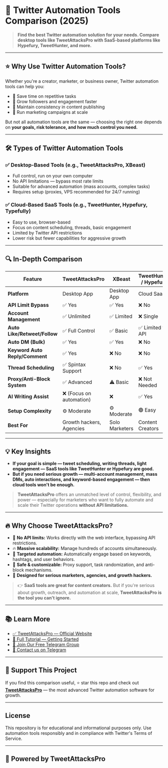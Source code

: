 # 🚀 Twitter Automation Tools Comparison (2025)

> **Find the best Twitter automation solution for your needs. Compare desktop tools like TweetAttacksPro with SaaS-based platforms like Hypefury, TweetHunter, and more.**

---

## ⭐ Why Use Twitter Automation Tools?

Whether you're a creator, marketer, or business owner, Twitter automation tools can help you:

- 🔄 Save time on repetitive tasks  
- 🚀 Grow followers and engagement faster  
- 🧠 Maintain consistency in content publishing  
- 🎯 Run marketing campaigns at scale  

But not all automation tools are the same — choosing the right one depends on **your goals, risk tolerance, and how much control you need.**

---

## 🛠️ Types of Twitter Automation Tools

### ✅ Desktop-Based Tools (e.g., **TweetAttacksPro**, XBeast)

- Full control, run on your own computer  
- No API limitations — bypass most rate limits  
- Suitable for advanced automation (mass accounts, complex tasks)  
- Requires setup (proxies, VPS recommended for 24/7 running)  

### ✅ Cloud-Based SaaS Tools (e.g., TweetHunter, Hypefury, Typefully)

- Easy to use, browser-based  
- Focus on content scheduling, threads, basic engagement  
- Limited by Twitter API restrictions  
- Lower risk but fewer capabilities for aggressive growth  

---

## 🔍 In-Depth Comparison

| Feature                       | **TweetAttacksPro** | XBeast            | TweetHunter / Hypefury | Typefully / Publer  |
|------------------------------|---------------------|-------------------|-----------------------|--------------------|
| **Platform**                 | Desktop App         | Desktop App       | Cloud SaaS            | Cloud SaaS         |
| **API Limit Bypass**         | ✅ Yes              | ✅ Yes            | ❌ No                 | ❌ No              |
| **Account Management**       | ✅ Unlimited        | ✅ Limited        | ❌ Single             | ❌ Single          |
| **Auto Like/Retweet/Follow** | ✅ Full Control     | ✅ Basic          | ✅ Limited via API    | ❌ Not Available   |
| **Auto DM (Bulk)**           | ✅ Yes              | ✅ Yes            | ❌ No                 | ❌ No              |
| **Keyword Auto Reply/Comment**| ✅ Yes             | ❌ No             | ❌ No                 | ❌ No              |
| **Thread Scheduling**        | ✅ Spintax Support  | ❌ No             | ✅ Yes                | ✅ Yes             |
| **Proxy/Anti-Block System**  | ✅ Advanced         | ⚠️ Basic          | ❌ Not Needed         | ❌ Not Needed      |
| **AI Writing Assist**        | ❌ (Focus on automation) | ❌           | ✅ Yes                | ✅ Yes             |
| **Setup Complexity**         | ⚙️ Moderate         | ⚙️ Moderate       | 🟢 Easy               | 🟢 Easy            |
| **Best For**                 | Growth hackers, Agencies | Solo Marketers | Content Creators      | Writers, Bloggers  |

---

## 💡 Key Insights

- **If your goal is simple — tweet scheduling, writing threads, light engagement — SaaS tools like TweetHunter or Hypefury are good.**  
- **But if you need serious growth — multi-account management, mass DMs, auto interactions, and keyword-based engagement — then cloud tools won't be enough.**

> **TweetAttacksPro** offers an unmatched level of control, flexibility, and power — especially for marketers who want to fully automate and scale their Twitter operations **without API limitations.**

---

## 🔥 Why Choose **TweetAttacksPro**?

- 🚀 **No API limits:** Works directly with the web interface, bypassing API restrictions.  
- 🔥 **Massive scalability:** Manage hundreds of accounts simultaneously.  
- 🎯 **Targeted automation:** Automatically engage based on keywords, hashtags, and user behaviors.  
- 🔐 **Safe & customizable:** Proxy support, task randomization, and anti-block mechanisms.  
- 🧠 **Designed for serious marketers, agencies, and growth hackers.**

> 👉 **SaaS tools are great for content creators.** But if you're serious about growth, outreach, and automation at scale, **TweetAttacksPro is the tool you can't ignore.**

---

## 📚 Learn More

- [✅ TweetAttacksPro — Official Website](https://tinyurl.com/Tweetattacksbot)  
- [🚀 Full Tutorial — Getting Started](https://www.youtube.com/channel/UC2tURe588Xu92A-OvqD2reg)  
- [💬 Join Our Free Telegram Group](https://t.me/twitterbotpromote)
- [💬 Contact us on Telegram ](https://t.me/tweetattackspro2000)

---

## 🙌 Support This Project

If you find this comparison useful, ⭐ star this repo and check out [**TweetAttacksPro**](https://www.tweetattackspro.com) — the most advanced Twitter automation software for growth.

---

## License

This repository is for educational and informational purposes only. Use automation tools responsibly and in compliance with Twitter's Terms of Service.

---

## 🚀 Powered by **TweetAttacksPro**
